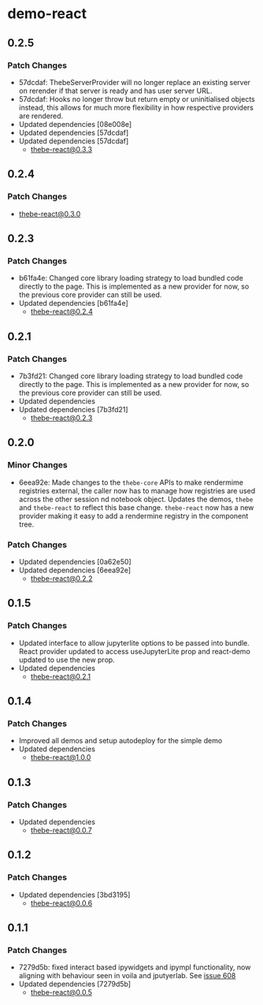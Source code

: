 # demo-react

## 0.2.5

### Patch Changes

- 57dcdaf: ThebeServerProvider will no longer replace an existing server on rerender if that server is ready and has user server URL.
- 57dcdaf: Hooks no longer throw but return empty or uninitialised objects instead, this allows for much more flexibility in how respective providers are rendered.
- Updated dependencies [08e008e]
- Updated dependencies [57dcdaf]
- Updated dependencies [57dcdaf]
  - thebe-react@0.3.3

## 0.2.4

### Patch Changes

- thebe-react@0.3.0

## 0.2.3

### Patch Changes

- b61fa4e: Changed core library loading strategy to load bundled code directly to the page. This is implemented as a new provider for now, so the previous core provider can still be used.
- Updated dependencies [b61fa4e]
  - thebe-react@0.2.4

## 0.2.1

### Patch Changes

- 7b3fd21: Changed core library loading strategy to load bundled code directly to the page. This is implemented as a new provider for now, so the previous core provider can still be used.
- Updated dependencies
- Updated dependencies [7b3fd21]
  - thebe-react@0.2.3

## 0.2.0

### Minor Changes

- 6eea92e: Made changes to the `thebe-core` APIs to make rendermime registries external, the caller now has to manage how registries are used across the other session nd notebook object. Updates the demos, `thebe` and `thebe-react` to reflect this base change. `thebe-react` now has a new provider making it easy to add a rendermine registry in the component tree.

### Patch Changes

- Updated dependencies [0a62e50]
- Updated dependencies [6eea92e]
  - thebe-react@0.2.2

## 0.1.5

### Patch Changes

- Updated interface to allow jupyterlite options to be passed into bundle. React provider updated to access useJupyterLite prop and react-demo updated to use the new prop.
- Updated dependencies
  - thebe-react@0.2.1

## 0.1.4

### Patch Changes

- Improved all demos and setup autodeploy for the simple demo
- Updated dependencies
  - thebe-react@1.0.0

## 0.1.3

### Patch Changes

- Updated dependencies
  - thebe-react@0.0.7

## 0.1.2

### Patch Changes

- Updated dependencies [3bd3195]
  - thebe-react@0.0.6

## 0.1.1

### Patch Changes

- 7279d5b: fixed interact based ipywidgets and ipympl functionality, now aligning with behaviour seen in voila and jputyerlab. See [issue 608](https://github.com/executablebooks/thebe/issues/608)
- Updated dependencies [7279d5b]
  - thebe-react@0.0.5
